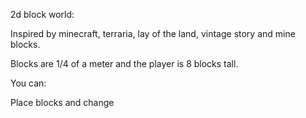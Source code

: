 2d block world:

Inspired by minecraft, terraria, lay of the land, vintage story and mine blocks.

Blocks are 1/4 of a meter and the player is 8 blocks tall.

You can:

Place blocks and change 
